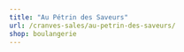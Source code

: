 ```yaml
---
title: "Au Pétrin des Saveurs"
url: /cranves-sales/au-petrin-des-saveurs/
shop: boulangerie
---
```

